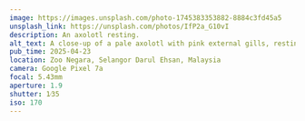```yaml
---
image: https://images.unsplash.com/photo-1745383353882-8884c3fd45a5
unsplash_link: https://unsplash.com/photos/IfP2a_G10vI
description: An axolotl resting.
alt_text: A close-up of a pale axolotl with pink external gills, resting on rocks in a dark little alcove.
pub_time: 2025-04-23
location: Zoo Negara, Selangor Darul Ehsan, Malaysia
camera: Google Pixel 7a
focal: 5.43mm
aperture: 1.9
shutter: 1⁄35
iso: 170
---
```

